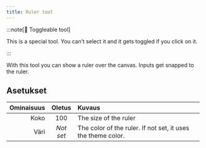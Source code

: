 ```yaml
---
title: Ruler tool
---
```


:::note[🔘 Toggleable tool]

This is a special tool.
You can't select it and it gets toggled if you click on it.

:::

With this tool you can show a ruler over the canvas.
Inputs get snapped to the ruler.

## Asetukset

| Ominaisuus |   Oletus  | Kuvaus                                                                                       |
| ---------: | :-------: | :------------------------------------------------------------------------------------------- |
|       Koko |    100    | The size of the ruler                                                                        |
|       Väri | _Not set_ | The color of the ruler. If not set, it uses the theme color. |
